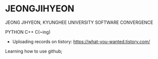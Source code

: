 # JEONGJIHYEON

JEONG JIHYEON, KYUNGHEE UNIVERSITY SOFTWARE CONVERGENCE

PYTHON
C++
C(~ing) 
 - Uploading records on tistory: https://what-you-wanted.tistory.com/

Learning how to use github;

